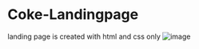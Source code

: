 # Coke-Landingpage
landing page is created with html and css only
![image](https://github.com/fvishw/Coke-Landingpage/assets/103122966/783cbe48-bc30-4ecf-8193-51b7f69eeeb9)
